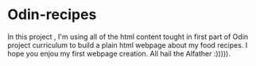 # Odin-recipes

In this project , I'm using all of the html content tought in first part of Odin project curriculum to build a plain html webpage about 
my food recipes. I hope you enjou my first webpage creation. All hail the Alfather :))))).